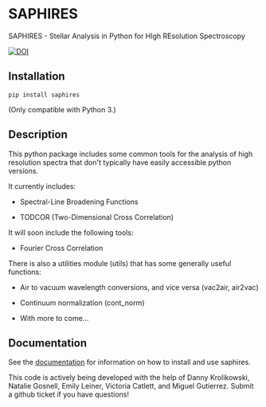 # SAPHIRES
SAPHIRES - Stellar Analysis in Python for HIgh REsolution Spectroscopy

[![DOI](https://zenodo.org/badge/183699708.svg)](https://zenodo.org/badge/latestdoi/183699708)


## Installation

`pip install saphires`

(Only compatible with Python 3.)  

## Description

This python package includes some common tools for the analysis of high resolution spectra 
that don't typically have easily accessible python versions.

It currently includes:

- Spectral-Line Broadening Functions

- TODCOR (Two-Dimensional Cross Correlation)

It will soon include the following tools:

- Fourier Cross Correlation


There is also a utilities module (utils) that has some generally useful functions:

- Air to vacuum wavelength conversions, and vice versa (vac2air, air2vac)

- Continuum normalization (cont_norm)

- With more to come...

## Documentation

See the [documentation](https://saphires.readthedocs.io/en/latest/index.html) for information on how to install and use saphires.



This code is actively being developed with the help of Danny Krolikowski, Natalie Gosnell, Emily Leiner, Victoria Catlett, and Miguel Gutierrez. Submit a github ticket if you have questions!

